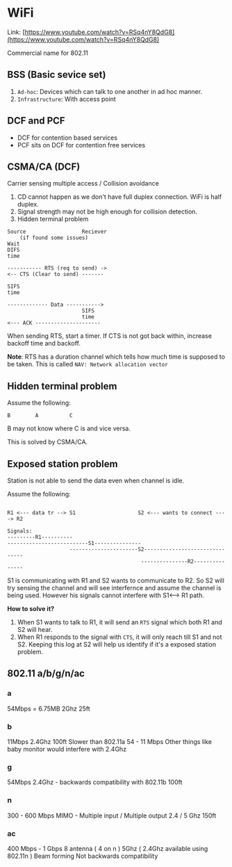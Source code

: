 # WiFi
Link: [https://www.youtube.com/watch?v=RSq4nY8QdG8](https://www.youtube.com/watch?v=RSq4nY8QdG8)

Commercial name for 802.11

## BSS (Basic sevice set)
1. `Ad-hoc`: Devices which can talk to one another in ad hoc manner.
2. `Infrastructure`: With access point

## DCF and PCF
- DCF for contention based services
- PCF sits on DCF for contention free services

## CSMA/CA (DCF)
Carrier sensing multiple access / Collision avoidance

1. CD cannot happen as we don't have full duplex connection. WiFi is half duplex.
2. Signal strength may not be high enough for collision detection.
3. Hidden terminal problem

```
Source                  Reciever
    (if found some issues)
Wait
DIFS
time

----------- RTS (req to send) ->
<-- CTS (Clear to send) -------

SIFS
time

------------- Data ----------->
                        SIFS
                        time
<--- ACK ---------------------
```
 When sending RTS, start a timer. If CTS is not got back within, increase backoff time and backoff.

**Note**: RTS has a duration channel which tells how much time is supposed to be taken. This is called `NAV: Network allocation vector`

## Hidden terminal problem
Assume the following:

```
B        A          C
```
B may not know where C is and vice versa.

This is solved by CSMA/CA.

## Exposed station problem
Station is not able to send the data even when channel is idle.

Assume the following:
```

R1 <--- data tr --> S1                    S2 <--- wants to connect ----> R2

Signals:
---------R1----------
--------------------------S1---------------
                    ----------------------S2-------------------------------
                                           ---------------R2---------------
```
S1 is communicating with R1 and S2 wants to communicate to R2.
So S2 will try sensing the channel and will see interfernce and assume the channel is being used.
However his signals cannot interfere with S1<--> R1 path.

**How to solve it?**
1. When S1 wants to talk to R1, it will send an `RTS` signal which both R1 and S2 will hear.
2. When R1 responds to the signal with `CTS`, it will only reach till S1 and not S2. Keeping this log at S2 will help us identify if it's a exposed station problem.

## 802.11 a/b/g/n/ac

### a
54Mbps = 6.75MB
2Ghz
25ft

### b
11Mbps
2.4Ghz
100ft
Slower than 802.11a 54 - 11 Mbps
Other things like baby monitor would interfere with 2.4Ghz

### g
54Mbps
2.4Ghz - backwards compatibility with 802.11b
100ft

### n
300 - 600 Mbps
MIMO - Multiple input / Multiple output
2.4 / 5 Ghz
150ft

### ac
400 Mbps - 1 Gbps
8 antenna ( 4 on n )
5Ghz ( 2.4Ghz available using 802.11n )
Beam forming
Not backwards compatibility 


